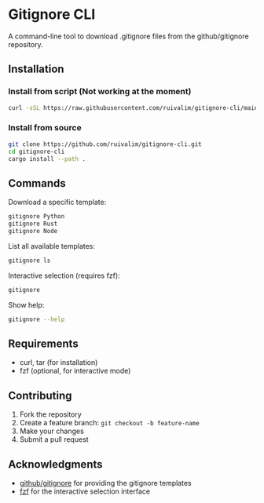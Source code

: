 # Gitignore CLI

A command-line tool to download .gitignore files from the github/gitignore repository.

## Installation

### Install from script (Not working at the moment)

```bash
curl -sSL https://raw.githubusercontent.com/ruivalim/gitignore-cli/main/install.sh | bash
```

### Install from source

```bash
git clone https://github.com/ruivalim/gitignore-cli.git
cd gitignore-cli
cargo install --path .
```

## Commands

Download a specific template:
```bash
gitignore Python
gitignore Rust
gitignore Node
```

List all available templates:
```bash
gitignore ls
```

Interactive selection (requires fzf):
```bash
gitignore
```

Show help:
```bash
gitignore --help
```

## Requirements

- curl, tar (for installation)
- fzf (optional, for interactive mode)

## Contributing

1. Fork the repository
2. Create a feature branch: `git checkout -b feature-name`
3. Make your changes
4. Submit a pull request

## Acknowledgments

- [github/gitignore](https://github.com/github/gitignore) for providing the gitignore templates
- [fzf](https://github.com/junegunn/fzf) for the interactive selection interface
